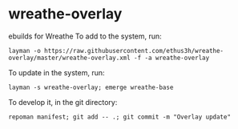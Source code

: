 # wreathe-overlay
ebuilds for Wreathe
To add to the system, run:

`layman -o https://raw.githubusercontent.com/ethus3h/wreathe-overlay/master/wreathe-overlay.xml -f -a wreathe-overlay`

To update in the system, run:

`layman -s wreathe-overlay; emerge wreathe-base`

To develop it, in the git directory:

`repoman manifest; git add -- .; git commit -m "Overlay update"`

